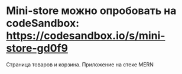 # Mini-store можно опробовать на codeSandbox: https://codesandbox.io/s/mini-store-gd0f9
Страница товаров и корзина.
Приложение на стеке MERN 
